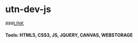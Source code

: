 # utn-dev-js
###<a href="https://fpicco.github.io/utn-dev-js/">LINK</a>

#### Tools: HTML5, CSS3, JS, JQUERY, CANVAS, WEBSTORAGE

